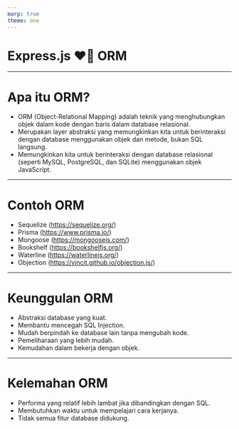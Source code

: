 ```yaml
---
marp: true
theme: one
---
```


# Express.js ❤️‍🔥️ ORM

---

# Apa itu ORM?

- ORM (Object-Relational Mapping) adalah teknik yang menghubungkan objek dalam kode dengan baris dalam database relasional.
- Merupakan layer abstraksi yang memungkinkan kita untuk berinteraksi dengan database menggunakan objek dan metode, bukan SQL langsung.
- Memungkinkan kita untuk berinteraksi dengan database relasional (seperti MySQL, PostgreSQL, dan SQLite) menggunakan objek JavaScript.

---

# Contoh ORM

- Sequelize (https://sequelize.org/)
- Prisma (https://www.prisma.io/)
- Mongoose (https://mongoosejs.com/)
- Bookshelf (https://bookshelfjs.org/)
- Waterline (https://waterlinejs.org/)
- Objection (https://vincit.github.io/objection.js/)

---

# Keunggulan ORM

- Abstraksi database yang kuat.
- Membantu mencegah SQL Injection.
- Mudah berpindah ke database lain tanpa mengubah kode.
- Pemeliharaan yang lebih mudah.
- Kemudahan dalam bekerja dengan objek.

---

# Kelemahan ORM

- Performa yang relatif lebih lambat jika dibandingkan dengan SQL.
- Membutuhkan waktu untuk mempelajari cara kerjanya.
- Tidak semua fitur database didukung.
